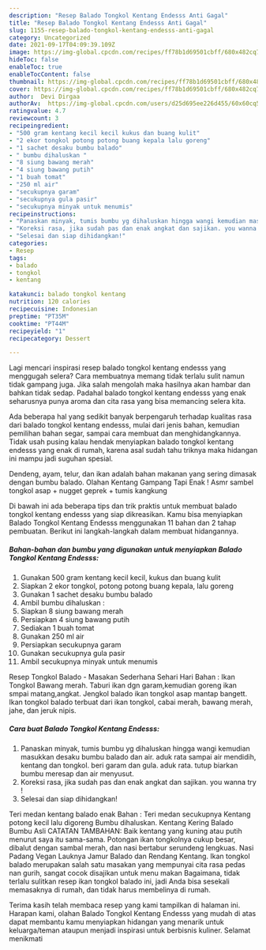 ```yaml
---
description: "Resep Balado Tongkol Kentang Endesss Anti Gagal"
title: "Resep Balado Tongkol Kentang Endesss Anti Gagal"
slug: 1155-resep-balado-tongkol-kentang-endesss-anti-gagal
category: Uncategorized
date: 2021-09-17T04:09:39.109Z
image: https://img-global.cpcdn.com/recipes/ff78b1d69501cbff/680x482cq70/balado-tongkol-kentang-endesss-foto-resep-utama.jpg
hideToc: false
enableToc: true
enableTocContent: false
thumbnail: https://img-global.cpcdn.com/recipes/ff78b1d69501cbff/680x482cq70/balado-tongkol-kentang-endesss-foto-resep-utama.jpg
cover: https://img-global.cpcdn.com/recipes/ff78b1d69501cbff/680x482cq70/balado-tongkol-kentang-endesss-foto-resep-utama.jpg
author:  Devi Dirgaa
authorAv:  https://img-global.cpcdn.com/users/d25d695ee226d455/60x60cq50/avatar.jpg
ratingvalue: 4.7
reviewcount: 3
recipeingredient:
- "500 gram kentang kecil kecil kukus dan buang kulit"
- "2 ekor tongkol potong potong buang kepala lalu goreng"
- "1 sachet desaku bumbu balado"
- " bumbu dihaluskan "
- "8 siung bawang merah"
- "4 siung bawang putih"
- "1 buah tomat"
- "250 ml air"
- "secukupnya garam"
- "secukupnya gula pasir"
- "secukupnya minyak untuk menumis"
recipeinstructions:
- "Panaskan minyak, tumis bumbu yg dihaluskan hingga wangi kemudian masukkan desaku bumbu balado dan air. aduk rata sampai air mendidih, kentang dan tongkol. beri garam dan gula. aduk rata. tutup biarkan bumbu meresap dan air menyusut."
- "Koreksi rasa, jika sudah pas dan enak angkat dan sajikan. you wanna try !"
- "Selesai dan siap dihidangkan!"
categories:
- Resep
tags:
- balado
- tongkol
- kentang

katakunci: balado tongkol kentang 
nutrition: 120 calories
recipecuisine: Indonesian
preptime: "PT35M"
cooktime: "PT44M"
recipeyield: "1"
recipecategory: Dessert

---
```



Lagi mencari inspirasi resep balado tongkol kentang endesss yang menggugah selera? Cara membuatnya memang tidak terlalu sulit namun tidak gampang juga. Jika salah mengolah maka hasilnya akan hambar dan bahkan tidak sedap. Padahal balado tongkol kentang endesss yang enak seharusnya punya aroma dan cita rasa yang bisa memancing selera kita.


Ada beberapa hal yang sedikit banyak berpengaruh terhadap kualitas rasa dari balado tongkol kentang endesss, mulai dari jenis bahan, kemudian pemilihan bahan segar, sampai cara membuat dan menghidangkannya. Tidak usah pusing kalau hendak menyiapkan balado tongkol kentang endesss yang enak di rumah, karena asal sudah tahu triknya maka hidangan ini mampu jadi suguhan spesial.

Dendeng, ayam, telur, dan ikan adalah bahan makanan yang sering dimasak dengan bumbu balado. Olahan Kentang Gampang Tapi Enak ! Asmr sambel tongkol asap + nugget geprek + tumis kangkung


Di bawah ini ada beberapa tips dan trik praktis untuk membuat balado tongkol kentang endesss yang siap dikreasikan. Kamu bisa menyiapkan Balado Tongkol Kentang Endesss menggunakan 11 bahan dan 2 tahap pembuatan. Berikut ini langkah-langkah dalam membuat hidangannya.

<!--inarticleads1-->

##### Bahan-bahan dan bumbu yang digunakan untuk menyiapkan Balado Tongkol Kentang Endesss:

1. Gunakan 500 gram kentang kecil kecil, kukus dan buang kulit
1. Siapkan 2 ekor tongkol, potong potong buang kepala, lalu goreng
1. Gunakan 1 sachet desaku bumbu balado
1. Ambil  bumbu dihaluskan :
1. Siapkan 8 siung bawang merah
1. Persiapkan 4 siung bawang putih
1. Sediakan 1 buah tomat
1. Gunakan 250 ml air
1. Persiapkan secukupnya garam
1. Gunakan secukupnya gula pasir
1. Ambil secukupnya minyak untuk menumis


Resep Tongkol Balado - Masakan Sederhana Sehari Hari Bahan : Ikan Tongkol Bawang merah. Taburi ikan dgn garam,kemudian goreng ikan smpai matang,angkat. Jengkol balado ikan tongkol asap mantap bangett. Ikan tongkol balado terbuat dari ikan tongkol, cabai merah, bawang merah, jahe, dan jeruk nipis. 

<!--inarticleads2-->

##### Cara buat Balado Tongkol Kentang Endesss:

1. Panaskan minyak, tumis bumbu yg dihaluskan hingga wangi kemudian masukkan desaku bumbu balado dan air. aduk rata sampai air mendidih, kentang dan tongkol. beri garam dan gula. aduk rata. tutup biarkan bumbu meresap dan air menyusut.
1. Koreksi rasa, jika sudah pas dan enak angkat dan sajikan. you wanna try !
1. Selesai dan siap dihidangkan!

Teri medan kentang balado enak Bahan : Teri medan secukupnya Kentang potong kecil lalu digoreng Bumbu dihaluskan. Kentang Kering Balado Bumbu Asli CATATAN TAMBAHAN: Baik kentang yang kuning atau putih menurut saya itu sama-sama. Potongan ikan tongkolnya cukup besar, dibalut dengan sambal merah, dan nasi bertabur serundeng lengkuas. Nasi Padang Vegan Lauknya Jamur Balado dan Rendang Kentang. Ikan tongkol balado merupakan salah satu masakan yang mempunyai cita rasa pedas nan gurih, sangat cocok disajikan untuk menu makan Bagaimana, tidak terlalu sulitkan resep ikan tongkol balado ini, jadi Anda bisa sesekali memasaknya di rumah, dan tidak harus membelinya di rumah. 

Terima kasih telah membaca resep yang kami tampilkan di halaman ini. Harapan kami, olahan Balado Tongkol Kentang Endesss yang mudah di atas dapat membantu kamu menyiapkan hidangan yang menarik untuk keluarga/teman ataupun menjadi inspirasi untuk berbisnis kuliner. Selamat menikmati
